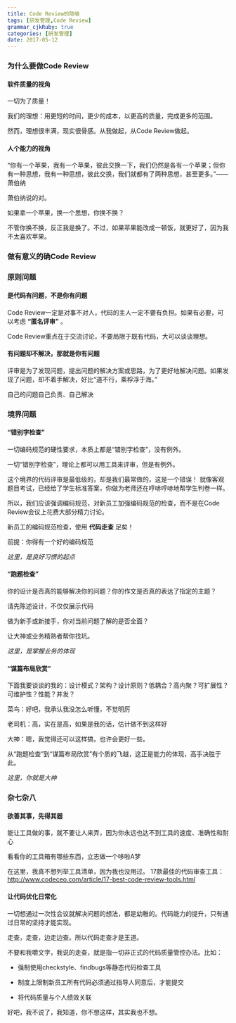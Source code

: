 ```yaml
---
title: Code Review的隐喻
tags: [研发管理,Code Review]
grammar_cjkRuby: true
categories: [研发管理]
date: 2017-05-12
---
```


### 为什么要做Code Review

#### 软件质量的视角

一切为了质量！

我们的理想：用更短的时间，更少的成本，以更高的质量，完成更多的范围。

然而，理想很丰满，现实很骨感。从我做起，从Code Review做起。

#### 人个能力的视角

“你有一个苹果，我有一个苹果，彼此交换一下，我们仍然是各有一个苹果；但你有一种思想，我有一种思想，彼此交换，我们就都有了两种思想，甚至更多。”——萧伯纳

萧伯纳说的对。



如果拿一个苹果，换一个思想，你换不换？

不管你换不换，反正我是换了。不过，如果苹果能改成一顿饭，就更好了，因为我不太喜欢苹果。


### 做有意义的确Code Review

### 原则问题

#### 是代码有问题，不是你有问题
Code Review一定是对事不对人，代码的主人一定不要有负担。如果有必要，可以考虑 **“匿名评审”**   。
	   
Code Review重点在于交流讨论，不要局限于既有代码，大可以谈谈理想。

#### 有问题却不解决，那就是你有问题
评审是为了发现问题，提出问题的解决方案或思路，为了更好地解决问题。如果发现了问题，却不着手解决，好比“道不行，乘桴浮于海。”

自己的问题自己负责、自己解决

### 境界问题

#### “错别字检查”

一切编码规范的硬性要求，本质上都是“错别字检查”，没有例外。

一切“错别字检查”，理论上都可以用工具来评审，但是有例外。

这个境界的代码评审是最低级的，却是我们最常做的，这是一个错误！
就像客观题目考试，已经给了学生标准答案，你做为老师还在哼哧哼哧地帮学生判卷一样。

所以，我们应该强调编码规范，对新员工加强编码规范的检查，而不是在Code Review会议上花费大部分精力讨论。

新员工的编码规范检查，使用 **代码走查** 足矣！

前提：你得有一个好的编码规范


*这里，是良好习惯的起点*

#### “跑题检查”

你的设计是否真的能够解决你的问题？你的作文是否真的表达了指定的主题？

请先陈述设计，不仅仅展示代码

做为新手或新接手，你对当前问题了解的是否全面？

让大神或业务精熟者帮你找坑。

*这里，是掌握业务的体现*

#### “谋篇布局欣赏”

下面我要谈谈的我的：设计模式？架构？设计原则？低耦合？高内聚？可扩展性？可维护性？性能？并发？

菜鸟：好吧，我承认我没怎么听懂，不觉明厉

老司机：高，实在是高，如果是我的话，估计做不到这样好

大神：嗯，我觉得还可以这样搞，也许会更好一些。


从“跑题检查”到“谋篇布局欣赏”有个质的飞越，这正是能力的体现，高手决胜于此。

*这里，你就是大神*


### 杂七杂八

#### 欲善其事，先得其器
能让工具做的事，就不要让人来弄，因为你永远也达不到工具的速度、准确性和耐心

看看你的工具箱有哪些东西，立志做一个哆啦A梦

在这里，我真不想列举工具清单，因为我也没用过。
17款最佳的代码审查工具：http://www.codeceo.com/article/17-best-code-review-tools.html

#### 让代码优化日常化
一切想通过一次性会议就解决问题的想法，都是幼稚的。代码能力的提升，只有通过日常的坚持才能实现。

走查，走查，边走边查。所以代码走查才是王道。

不要和我嚼文字，我说的走查，就是指一切非正式的代码质量管控办法。比如：

 - 强制使用checkstyle、findbugs等静态代码检查工具
   
 - 制度上限制新员工所有代码必须通过指导人同意后，才能提交
   
 - 将代码质量与个人绩效关联

好吧，我不说了，我知道，你不想这样，其实我也不想。
